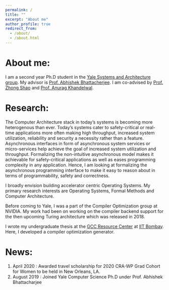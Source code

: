 ```yaml
---
permalink: /
title: ""
excerpt: "About me"
author_profile: true
redirect_from: 
  - /about/
  - /about.html
---
```


About me:
======
I am a second year Ph.D student in the [Yale Systems and Architecture group](https://ysarch.csl.yale.edu/). My advisor is [Prof. Abhishek Bhattacherjee](http://www.cs.yale.edu/homes/abhishek/). I am co-advised by [Prof. Zhong Shao](http://www.cs.yale.edu/homes/shao/) and [Prof. Anurag Khandelwal](http://anuragkhandelwal.com/). 

Research:
=========
The Computer Architecture stack in today’s systems is becoming more heterogenous than ever. Today’s systems cater to safety-critical or real-time applications more often making high throughput, increased system utilization, reliability and security a necessity rather than a feature. Asynchronous interfaces in form of asynchronous system services or micro-services help achieve the goal of increased system utilization and throughput. Formalizing the non-intuitive asynchronous model makes it achievable for safety-critical applications as well as eases programming complexity in any application. Hence, I am looking at formalizing the asynchronous programming interface to make it easy to reason about in terms of programmability, safety and correctness.

I broadly envision building accelerator centric Operating Systems. My primary research interests are Operating Systems, Formal Methods and Computer Architecture.

Before coming to Yale, I was a part of the Compiler Optimization group at NVIDIA. My work had been on working on the compiler backend support for the then upcoming Turing architecture which was released in 2018.

I wrote my undergraduate thesis at the [GCC Resource Center](http://www.cse.iitb.ac.in/grc/) at [IIT Bombay](http://www.iitb.ac.in/). Here, I developed a compiler optimization generator.

News:
=======
1. April 2020 : Awarded travel scholarship for 2020 CRA-WP Grad Cohort for Women to be held in New Orleans, LA.
1. August 2019 : Joined Yale Computer Science Ph.D under Prof. Abhishek Bhattacharjee



